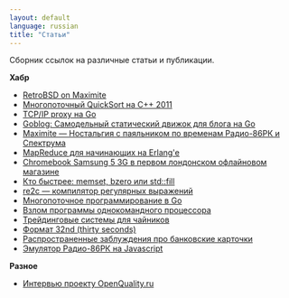 ```yaml
---
layout: default
language: russian
title: "Статьи"
---
```


Сборник ссылок на различные статьи и публикации.

**Хабр**

* [RetroBSD on Maximite][]
* [Многопоточный QuickSort на С++ 2011][]
* [TCP/IP proxy на Go][]
* [Goblog: Самодельный статический движок для блога на Go][]
* [Maximite — Ностальгия с паяльником по временам Радио-86РК и Спектрума][]
* [MapReduce для начинающих на Erlang'e][]
* [Chromebook Samsung 5 3G в первом лондонском офлайновом магазине][]
* [Кто быстрее: memset, bzero или std::fill][]
* [re2c — компилятор регулярных выражений][]
* [Многопоточное программирование в Go][]
* [Взлом программы однокомандного процессора][]
* [Трейдинговые системы для чайников][]
* [Формат 32nd (thirty seconds)][]
* [Распространенные заблуждения про банковские карточки][]
* [Эмулятор Радио-86РК на Javascript][]


**Разное**

* [Интервью проекту OpenQuality.ru][]

[Интервью проекту OpenQuality.ru]: http://experience.openquality.ru/alexander-demin-interview/

[RetroBSD on Maximite]: http://habrahabr.ru/post/143679/
[Многопоточный QuickSort на С++ 2011]: http://habrahabr.ru/post/143055/
[TCP/IP proxy на Go]: http://habrahabr.ru/post/142527/
[Goblog: Самодельный статический движок для блога на Go]: http://habrahabr.ru/post/142287/
[Maximite — Ностальгия с паяльником по временам Радио-86РК и Спектрума]: http://habrahabr.ru/post/136625/
[MapReduce для начинающих на Erlang'e]: http://habrahabr.ru/post/133750/
[Chromebook Samsung 5 3G в первом лондонском офлайновом магазине]: http://habrahabr.ru/post/129584/
[Кто быстрее: memset, bzero или std::fill]: http://habrahabr.ru/post/118716/
[re2c — компилятор регулярных выражений]: http://habrahabr.ru/post/117843/
[Многопоточное программирование в Go]: http://habrahabr.ru/post/117842/
[Взлом программы однокомандного процессора]: http://habrahabr.ru/post/113406/
[Трейдинговые системы для чайников]: http://habrahabr.ru/post/86439/
[Формат 32nd (thirty seconds)]: http://habrahabr.ru/post/83967/
[Распространенные заблуждения про банковские карточки]: http://habrahabr.ru/post/82670/
[Эмулятор Радио-86РК на Javascript]: http://habrahabr.ru/post/71144/
